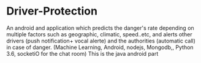 # Driver-Protection
An android and application which predicts the danger's rate depending on multiple factors such as geographic, climatic, speed..etc, and alerts other drivers (push notification+ vocal alerte) and the authorities (automatic call) in case of danger. (Machine Learning, Android, nodejs, Mongodb,, Python 3.6, socketiO for the chat room)
This is the java android part
